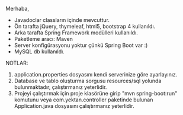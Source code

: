 Merhaba,

- Javadoclar classların içinde mevcuttur.
- Ön tarafta jQuery, thymeleaf, html5, bootstrap 4 kullanıldı.
- Arka tarafta Spring Framework modülleri kullanıldı.
- Paketleme aracı: Maven
- Server konfigürasyonu yoktur çünkü Spring Boot var :)
- MySQL db kullanıldı.

NOTLAR:
1) application.properties dosyasını kendi serverinize göre ayarlayınız.
2) Database ve tablo oluşturma sorgusu resources/sql yolunda bulunmaktadır, çalıştırmanız yeterlidir.
3) Projeyi çalıştırmak için proje klasörüne girip "mvn spring-boot:run" komutunu veya 
com.yektan.controller paketinde bulunan Application.java dosyasını çalıştırmanız yeterlidir.


